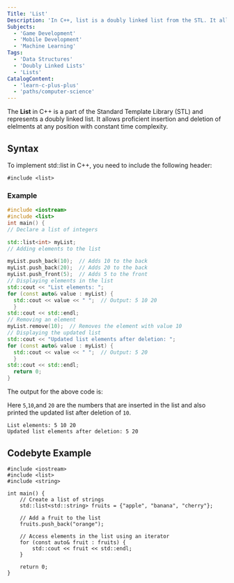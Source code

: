 ```yaml
---
Title: 'List' 
Description: 'In C++, list is a doubly linked list from the STL. It allows efficient insertions and deletions of data' 
Subjects:
  - 'Game Development'
  - 'Mobile Development'
  - 'Machine Learning'
Tags:
  - 'Data Structures'
  - 'Doubly Linked Lists'
  - 'Lists'
CatalogContent:
  - 'learn-c-plus-plus'
  - 'paths/computer-science'
---
```


The **List** in C++ is a part of the Standard Template Library (STL) and represents a doubly linked list. It allows proficient insertion and deletion of elelments at any position with constant time complexity.

## Syntax

To implement std::list in C++, you need to include the following header:

```pseudo 
#include <list>
```
### Example

```cpp
#include <iostream>
#include <list>
int main() {
// Declare a list of integers

std::list<int> myList;
// Adding elements to the list

myList.push_back(10);  // Adds 10 to the back
myList.push_back(20);  // Adds 20 to the back
myList.push_front(5);  // Adds 5 to the front
// Displaying elements in the list
std::cout << "List elements: ";
for (const auto& value : myList) {
  std::cout << value << " ";  // Output: 5 10 20
  }
std::cout << std::endl;
// Removing an element
myList.remove(10);  // Removes the element with value 10
// Displaying the updated list
std::cout << "Updated list elements after deletion: ";
for (const auto& value : myList) {
  std::cout << value << " ";  // Output: 5 20
  }
std::cout << std::endl;
  return 0;
}

```
The output for the above code is:

Here `5`,`10`,and `20` are the numbers that are inserted in the list and also printed the updated list after deletion of `10`.

```shell
List elements: 5 10 20 
Updated list elements after deletion: 5 20 

```
## Codebyte Example

```codenyte/cpp
#include <iostream>
#include <list>
#include <string>

int main() {
    // Create a list of strings
    std::list<std::string> fruits = {"apple", "banana", "cherry"};

    // Add a fruit to the list
    fruits.push_back("orange");

    // Access elements in the list using an iterator
    for (const auto& fruit : fruits) {
        std::cout << fruit << std::endl;
    }

    return 0;
}

```

  


